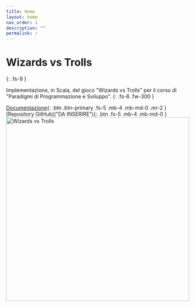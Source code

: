 ```yaml
---
title: Home
layout: home
nav_order: 1
description: ""
permalink: /
---
```


# Wizards vs Trolls
{: .fs-9 }

Implementazione, in Scala, del gioco "Wizards vs Trolls" per il corso di "Paradigmi di Programmazione e Sviluppo".
{: .fs-6 .fw-300 }

[Documentazione](report/0-Introduzione.md){: .btn .btn-primary .fs-5 .mb-4 .mb-md-0 .mr-2 }
[Repository GitHub]("DA INSERIRE"){: .btn .fs-5 .mb-4 .mb-md-0 }
<img src="assets/img/icon.png" alt="Wizards vs Trolls" width="500px" height="500px" />